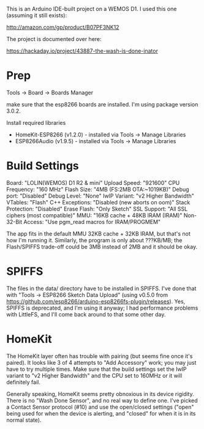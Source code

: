 This is an Arduino IDE-built project on a WEMOS D1. I used this one (assuming it still exists):

  http://amazon.com/gp/product/B07PF3NK12

The project is documented over here:

  https://hackaday.io/project/43887-the-wash-is-done-inator


Prep
===

Tools -> Board -> Boards Manager

  make sure that the esp8266 boards are installed. I'm using package version 3.0.2.

Install required libraries

* HomeKit-ESP8266 (v1.2.0) - installed via Tools -> Manage Libraries
* ESP8266Audio (v1.9.5) - installed via Tools -> Manage Libraries


Build Settings
===

Board: "LOLIN(WEMOS) D1 R2 & mini"
Upload Speed: "921600"
CPU Frequency: "160 MHz"
Flash Size: "4MB (FS:2MB OTA:~1019KB)"
Debug port: "Disabled"
Debug Level: "None"
IwIP Variant: "v2 Higher Bandwidth"
VTables: "Flash"
C++ Exceptions: "Disabled (new aborts on oom)"
Stack Protection: "Disabled"
Erase Flash: "Only Sketch"
SSL Support: "All SSL ciphers (most compatible)"
MMU: "16KB cache + 48KB IRAM (IRAM)"
Non-32-Bit Access: "Use pgm_read macros for IRAM/PROGMEM"

The app fits in the default MMU 32KB cache + 32KB IRAM, but that's not
how I'm running it. Similarly, the program is only about ???KB/MB; the
Flash/SPIFFS trade-off could be 3MB instead of 2MB and it should be
okay.

SPIFFS
===

The files in the data/ directory have to be installed in SPIFFS. I've
done that with "Tools -> ESP8266 Sketch Data Upload" (using v0.5.0
from
https://github.com/esp8266/arduino-esp8266fs-plugin/releases). Yes,
SPIFFS is deprecated, and I'm using it anyway; I had performance
problems with LittleFS, and I'll come back around to that some other
day.


HomeKit
===

The HomeKit layer often has trouble with pairing (but seems fine once
it's paired). It looks like 3 of 4 attempts to "Add Accessory" work;
you may just have to try multiple times. Make sure that the build
settings set the IwIP variant to "v2 Higher Bandwidth" and the CPU set
to 160MHz or it will definitely fail.

Generally speaking, HomeKit seems pretty obnoxious in its device
rigidity. There is no "Wash Done Sensor", and no real way to define
one. I've picked a Contact Sensor protocol (#10) and use the
open/closed settings ("open" being used for when the device is
alerting, and "closed" for when it is in its normal state).

